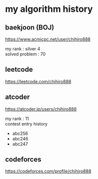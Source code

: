 # my algorithm history

## baekjoon (BOJ)

https://www.acmicpc.net/user/chihiro888  

my rank : silver 4  
solved problem : 70  

## leetcode

https://leetcode.com/chihiro888

## atcoder

https://atcoder.jp/users/chihiro888  

my rank : 11  
contest entry history  
- abc256
- abc246
- abc247

## codeforces

https://codeforces.com/profile/chihiro888